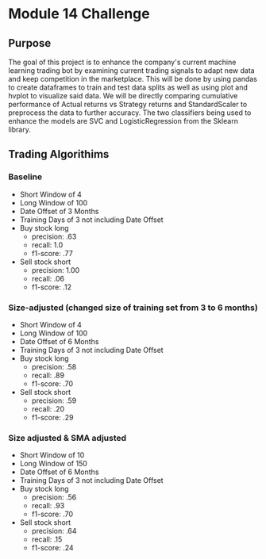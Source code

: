# Module 14 Challenge
 
## Purpose
The goal of this project is to enhance the company's current machine learning trading bot by examining current trading signals to adapt new data and keep competition in the marketplace.  This will be done by using pandas to create dataframes to train and test data splits as well as using plot and hvplot to visualize said data.  We will be directly comparing cumulative performance of Actual returns vs Strategy returns and StandardScaler to preprocess the data to further accuracy.  The two classifiers being used to enhance the models are SVC and LogisticRegression from the Sklearn library.  


## Trading Algorithims

### Baseline
* Short Window of 4
* Long Window of 100
* Date Offset of 3 Months
* Training Days of 3 not including Date Offset
* Buy stock long
    * precision: .63
    * recall: 1.0
    * f1-score: .77
* Sell stock short
    * precision: 1.00
    * recall: .06
    * f1-score: .12
    
### Size-adjusted (changed size of training set from 3 to 6 months)
* Short Window of 4
* Long Window of 100
* Date Offset of 6 Months
* Training Days of 3 not including Date Offset
* Buy stock long
    * precision: .58
    * recall: .89
    * f1-score: .70
* Sell stock short
    * precision: .59
    * recall: .20
    * f1-score: .29
    
### Size adjusted & SMA adjusted
* Short Window of 10
* Long Window of 150
* Date Offset of 6 Months
* Training Days of 3 not including Date Offset
* Buy stock long
    * precision: .56
    * recall: .93
    * f1-score: .70
* Sell stock short
    * precision: .64
    * recall: .15
    * f1-score: .24


